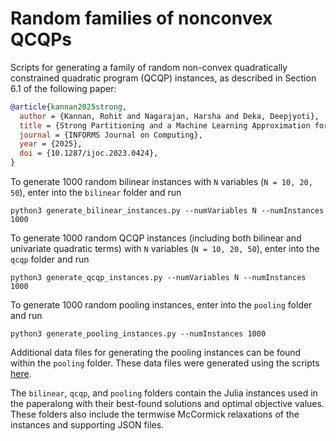 # Random families of nonconvex QCQPs
Scripts for generating a family of random non-convex quadratically constrained quadratic program (QCQP) instances, as described in Section 6.1 of the following paper:
```bibtex
@article{kannan2025strong,
  author = {Kannan, Rohit and Nagarajan, Harsha and Deka, Deepjyoti},
  title = {Strong Partitioning and a Machine Learning Approximation for Accelerating the Global Optimization of Nonconvex {QCQPs}},
  journal = {INFORMS Journal on Computing},
  year = {2025},
  doi = {10.1287/ijoc.2023.0424},
}
```

To generate 1000 random bilinear instances with `N` variables (`N = 10, 20, 50`), enter into the `bilinear` folder and run
```
python3 generate_bilinear_instances.py --numVariables N --numInstances 1000
```

To generate 1000 random QCQP instances (including both bilinear and univariate quadratic terms) with `N` variables (`N = 10, 20, 50`), enter into the `qcqp` folder and run
```
python3 generate_qcqp_instances.py --numVariables N --numInstances 1000
```

To generate 1000 random pooling instances, enter into the `pooling` folder and run
```
python3 generate_pooling_instances.py --numInstances 1000
```
Additional data files for generating the pooling instances can be found within the `pooling` folder. These data files were generated using the scripts [here](https://github.com/poolinginstances/poolinginstances).


The `bilinear`, `qcqp`, and `pooling` folders contain the Julia instances used in the paperalong with their best-found solutions and optimal objective values. These folders also include the termwise McCormick relaxations of the instances and supporting JSON files.